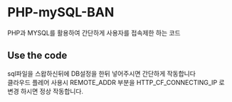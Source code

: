 # PHP-mySQL-BAN
PHP과 MYSQL를 활용하여 간단하게 사용자를 접속제한 하는 코드

## Use the code
sql파일을 스왑하신뒤에 DB설정을 한뒤 넣어주시면 간단하게 작동합니다<br>
클라우드 플레어 사용시 REMOTE_ADDR 부분을 HTTP_CF_CONNECTING_IP 로 변경 하시면 정상 작동합니다.

